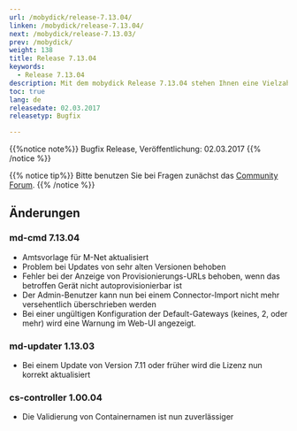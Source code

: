 ```yaml
---
url: /mobydick/release-7.13.04/
linken: /mobydick/release-7.13.04/
next: /mobydick/release-7.13.03/
prev: /mobydick/
weight: 138
title: Release 7.13.04
keywords:
  - Release 7.13.04
description: Mit dem mobydick Release 7.13.04 stehen Ihnen eine Vielzahl an neuen Funtionen zur Verfügung.
toc: true
lang: de
releasedate: 02.03.2017
releasetyp: Bugfix

---
```


{{%notice note%}}
Bugfix Release, Veröffentlichung: 02.03.2017
{{% /notice %}}

{{% notice tip%}}
Bitte benutzen Sie bei Fragen zunächst das [Community Forum](http://community.pascom.net/forum.php "Zu unserem Forum").
{{% /notice %}}

## Änderungen

### md-cmd 7.13.04

* Amtsvorlage für M-Net aktualisiert
* Problem bei Updates von sehr alten Versionen behoben
* Fehler bei der Anzeige von Provisionierungs-URLs behoben, wenn das betroffen Gerät nicht autoprovisionierbar ist
* Der Admin-Benutzer kann nun bei einem Connector-Import nicht mehr versehentlich überschrieben werden
* Bei einer ungültigen Konfiguration der Default-Gateways (keines, 2, oder mehr) wird eine Warnung im Web-UI angezeigt.

### md-updater 1.13.03

* Bei einem Update von Version 7.11 oder früher wird die Lizenz nun korrekt aktualisiert

### cs-controller 1.00.04

* Die Validierung von Containernamen ist nun zuverlässiger
